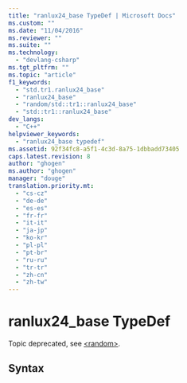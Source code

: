 ```yaml
---
title: "ranlux24_base TypeDef | Microsoft Docs"
ms.custom: ""
ms.date: "11/04/2016"
ms.reviewer: ""
ms.suite: ""
ms.technology: 
  - "devlang-csharp"
ms.tgt_pltfrm: ""
ms.topic: "article"
f1_keywords: 
  - "std.tr1.ranlux24_base"
  - "ranlux24_base"
  - "random/std::tr1::ranlux24_base"
  - "std::tr1::ranlux24_base"
dev_langs: 
  - "C++"
helpviewer_keywords: 
  - "ranlux24_base typedef"
ms.assetid: 92f34fc8-a5f1-4c3d-8a75-1dbbadd73405
caps.latest.revision: 8
author: "ghogen"
ms.author: "ghogen"
manager: "douge"
translation.priority.mt: 
  - "cs-cz"
  - "de-de"
  - "es-es"
  - "fr-fr"
  - "it-it"
  - "ja-jp"
  - "ko-kr"
  - "pl-pl"
  - "pt-br"
  - "ru-ru"
  - "tr-tr"
  - "zh-cn"
  - "zh-tw"
---
```

# ranlux24_base TypeDef
Topic deprecated, see [\<random>](http://msdn.microsoft.com/Library/60afc25c-b162-4811-97c1-1b65398d4c57).  
  
## Syntax